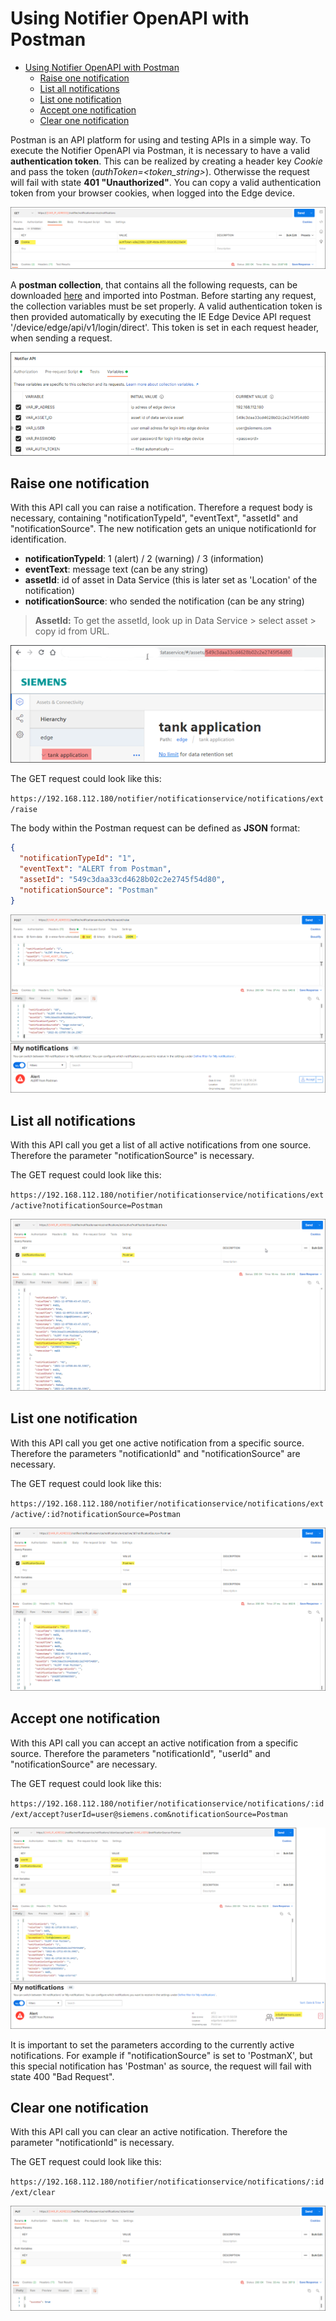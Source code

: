 # Using Notifier OpenAPI with Postman

- [Using Notifier OpenAPI with Postman](#using-notifier-openapi-with-postman)
  - [Raise one notification](#raise-one-notification)
  - [List all notifications](#list-all-notifications)
  - [List one notification](#list-one-notification)
  - [Accept one notification](#accept-one-notification)
  - [Clear one notification](#clear-one-notification)
  
Postman is an API platform for using and testing APIs in a simple way. To execute the Notifier OpenAPI via Postman, it is necessary to have a valid **authentication token**. This can be realized by creating a header key *Cookie* and pass the token (*authToken=<token_string>*). Otherwisse the request will fail with state **401 "Unauthorized"**. You can copy a valid authentication token from your browser cookies, when logged into the Edge device.

![postman_header](/docs/graphics/postman_header1.png)

A **postman collection**, that contains all the following requests, can be downloaded [here](/src/postman_collection.json) and imported into Postman. Before starting any request, the collection variables must be set properly. A valid authentication token is then provided automatically by executing the IE Edge Device API request '/device/edge/api/v1/login/direct'. This token is set in each request header, when sending a request.

![postman_variables](/docs/graphics/postman_variables.png)

## Raise one notification

With this API call you can raise a notification. Therefore a request body is necessary, containing "notificationTypeId", "eventText", "assetId" and "notificationSource". The new notification gets an unique notificationId for identification.

- **notificationTypeId**: 1 (alert) / 2 (warning) / 3 (information)
- **eventText**: message text (can be any string)
- **assetId**: id of asset in Data Service (this is later set as 'Location' of the notification)
- **notificationSource**: who sended the notification (can be any string)

> **AssetId:**
> To get the assetId, look up in Data Service > select asset > copy id from URL.

![get_assetid_1](/docs/graphics/get_assetid_1.png)

The GET request could look like this:

`https://192.168.112.180/notifier/notificationservice/notifications/ext/raise`

The body within the Postman request can be defined as **JSON** format:

```json
{
  "notificationTypeId": "1",
  "eventText": "ALERT from Postman",
  "assetId": "549c3daa33cd4628b02c2e2745f54d80",
  "notificationSource": "Postman"
}
```

![postman_raise](/docs/graphics/postman_raise.png)

## List all notifications

With this API call you get a list of all active notifications from one source. Therefore the parameter "notificationSource" is necessary.

The GET request could look like this:

`https://192.168.112.180/notifier/notificationservice/notifications/ext/active?notificationSource=Postman`

![postman_get_all](/docs/graphics/postman_get_all.png)

## List one notification

With this API call you get one active notification from a specific source. Therefore the parameters "notificationId" and "notificationSource" are necessary.

The GET request could look like this:

`https://192.168.112.180/notifier/notificationservice/notifications/ext/active/:id?notificationSource=Postman`

![postman_get_one](/docs/graphics/postman_get_one.png)

## Accept one notification

With this API call you can accept an active notification from a specific source. Therefore the parameters "notificationId", "userId" and "notificationSource" are necessary.

The GET request could look like this:

`https://192.168.112.180/notifier/notificationservice/notifications/:id/ext/accept?userId=user@siemens.com&notificationSource=Postman`

![postman_accept](/docs/graphics/postman_accept.png)

It is important to set the parameters according to the currently active notifications. For example if "notificationSource" is set to 'PostmanX', but this special notification has 'Postman' as source, the request will fail with state 400 "Bad Request".

## Clear one notification

With this API call you can clear an active notification.  Therefore the parameter "notificationId" is necessary.

The GET request could look like this:

`https://192.168.112.180/notifier/notificationservice/notifications/:id/ext/clear`

![postman_clear](/docs/graphics/postman_clear.png)
